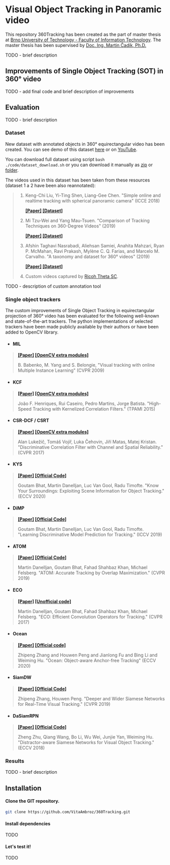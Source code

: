 # Visual Object Tracking in Panoramic video

This repository 360Tracking has been created as the part of master thesis at  [Brno University of Technology - Faculty of Information Technology](https://www.fit.vut.cz/). The master thesis has been supervised by [Doc. Ing. Martin Čadík, Ph.D.](http://cadik.posvete.cz/)

TODO - brief description

## Improvements of Single Object Tracking (SOT) in 360° video

TODO - add final code and brief description of improvements



## Evaluation

TODO - brief description

### Dataset

New dataset with annotated objects in 360° equirectangular video has been created. You can see demo of this dataset [here](./code/annotation/dataset-demo/demo-annotation) or on [YouTube](https://www.youtube.com/watch?v=kgXd6uoXa8M).

You can download full dataset using script `bash ./code/dataset_download.sh` or you can download it manually as [zip]([https://drive.google.com/file/d/19mwqrk45cTo2k72gpQDlQa2uCDaT3FM-/view?usp=sharing](https://drive.google.com/file/d/19mwqrk45cTo2k72gpQDlQa2uCDaT3FM-/view?usp=sharing&fbclid=IwAR0mrT4ETgkJZYDGQjfDRGnMEVQLvCGJJ4Se9XlWfCp0PTRO8pMoTtDi86g)) or [folder](https://drive.google.com/drive/folders/13tkE4vY3FGGD42kDIjyS9K423vrvpKoU?usp=sharing).

The videos used in this dataset has been taken from these resources (dataset 1 a 2 have been also reannotated):

> 1. Keng-Chi Liu, Yi-Ting Shen, Liang-Gee Chen. "Simple online and realtime tracking with spherical panoramic camera" (ICCE 2018)
>
>    **[[Paper]](https://ieeexplore.ieee.org/document/8326132)  [[Dataset]](https://github.com/KengChiLiu/MOT360)**
>
> 2. Mi Tzu-Wei and Yang Mau-Tsuen.  "Comparison of Tracking Techniques on 360-Degree Videos" (2019)
>
>    **[[Paper]](https://www.mdpi.com/2076-3417/9/16/3336)  [[Dataset]](https://drive.google.com/drive/folders/1Ybp0G6yWXYCsP06nzEMRJR-exK0DSos8)**
>
> 3. Afshin Taghavi Nasrabadi, Aliehsan Samiei, Anahita Mahzari, Ryan P. McMahan, Ravi Prakash, Mylène C. Q. Farias, and Marcelo M. Carvalho. "A taxonomy and dataset for 360° videos" (2019)
>
>    **[[Paper]](https://arxiv.org/pdf/1905.03823.pdf)  [[Dataset]](https://github.com/afshin-aero/360dataset)**
>
> 4. Custom videos captured by [Ricoh Theta SC](https://theta360.com/en/about/theta/sc.html).

TODO - description of custom annotation tool



### Single object trackers

The custom improvements of Single Object Tracking in equirectangular projection of 360° video has been evaluated for the following well-known and state-of-the-art trackers. The python implementations of selected trackers have been made publicly available by their authors or have been added to OpenCV library.

- #### MIL

> **[[Paper]](https://faculty.ucmerced.edu/mhyang/papers/cvpr09a.pdf)  [[OpenCV extra modules]](https://github.com/opencv/opencv_contrib)**
>
> B. Babenko, M. Yang and S. Belongie, 
> "Visual tracking with online Multiple Instance Learning" (CVPR 2009)

- #### KCF

> **[[Paper]](https://www.robots.ox.ac.uk/~joao/publications/henriques_tpami2015.pdf)  [[OpenCV extra modules]](https://github.com/opencv/opencv_contrib)**
>
> João F. Henriques, Rui Caseiro, Pedro Martins, Jorge Batista. 
> "High-Speed Tracking with Kernelized Correlation Filters." (TPAMI 2015)

- #### CSR-DCF / CSRT

> **[[Paper]](https://openaccess.thecvf.com/content_cvpr_2017/papers/Lukezic_Discriminative_Correlation_Filter_CVPR_2017_paper.pdf)  [[OpenCV extra modules]](https://github.com/opencv/opencv_contrib)**
>
> Alan Lukežič, Tomáš Vojíř, Luka Čehovin, Jiří Matas, Matej Kristan. 
> "Discriminative Correlation Filter with Channel and Spatial Reliability." (CVPR 2017)

- #### KYS

> **[[Paper]](https://arxiv.org/pdf/2003.11014.pdf)  [[Official Code]](https://github.com/visionml/pytracking)**
>
> Goutam Bhat, Martin Danelljan, Luc Van Gool, Radu Timofte. 
> "Know Your Surroundings: Exploiting Scene Information for Object Tracking." (ECCV 2020)

- #### DiMP


> **[[Paper]](https://arxiv.org/pdf/1904.07220)  [[Official Code]](https://github.com/visionml/pytracking)**
>
> Goutam Bhat, Martin Danelljan, Luc Van Gool, Radu Timofte. 
> "Learning Discriminative Model Prediction for Tracking." (ICCV 2019)

- #### ATOM


> **[[Paper]](https://arxiv.org/pdf/1811.07628)   [[Official Code]](https://github.com/visionml/pytracking)** 
>
> Martin Danelljan, Goutam Bhat, Fahad Shahbaz Khan, Michael Felsberg. 
> "ATOM: Accurate Tracking by Overlap Maximization." (CVPR 2019)

- #### ECO


> **[[Paper]](https://arxiv.org/pdf/1611.09224.pdf)  [[Unofficial code]](./pytracking/README.md#ECO)** 
>
> Martin Danelljan, Goutam Bhat, Fahad Shahbaz Khan, Michael Felsberg. 
> "ECO: Efficient Convolution Operators for Tracking." (CVPR 2017)

- #### Ocean

> **[[Paper]](https://arxiv.org/pdf/2006.10721.pdf)  [[Official code]](https://github.com/researchmm/TracKit)**
>
> Zhipeng Zhang and Houwen Peng and Jianlong Fu and Bing Li and Weiming Hu. 
> "Ocean: Object-aware Anchor-free Tracking" (ECCV 2020)

- #### SiamDW

> **[[Paper]](https://openaccess.thecvf.com/content_CVPR_2019/papers/Zhang_Deeper_and_Wider_Siamese_Networks_for_Real-Time_Visual_Tracking_CVPR_2019_paper.pdf)  [[Official Code]](https://github.com/researchmm/TracKit)**
>
> Zhipeng Zhang, Houwen Peng. 
> "Deeper and Wider Siamese Networks for Real-Time Visual Tracking." (CVPR 2019)

- #### DaSiamRPN

> **[[Paper]](https://openaccess.thecvf.com/content_ECCV_2018/papers/Zheng_Zhu_Distractor-aware_Siamese_Networks_ECCV_2018_paper.pdf)  [[Official Code]](https://github.com/foolwood/DaSiamRPN)**
>
> Zheng Zhu, Qiang Wang, Bo Li, Wu Wei, Junjie Yan, Weiming Hu. 
> "Distractor-aware Siamese Networks for Visual Object Tracking." (ECCV 2018)

### Results

TODO - brief description



## Installation

#### Clone the GIT repository.  

```bash
git clone https://github.com/VitaAmbroz/360Tracking.git
```

#### Install dependencies

TODO

#### Let's test it!

TODO